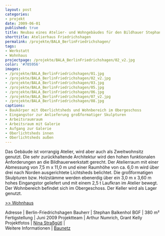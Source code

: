 ```yaml
---
layout: post
categories:
- projekt
date: 2009-06-01
published: true
title: Neubau eines Atelier- und Wohngebäudes für den Bildhauer Stephan Balkenhol in Berlin
shorttitle: Atelierhaus Friedrichshagen
permalink: /projekte/BALA_BerlinFriedrichshagen/
tags: 
- Werkstatt
- Wohnhaus
projectpage: /projekte/BALA_BerlinFriedrichshagen/02_v2.jpg 
color: '#705956'
images:
- /projekte/BALA_BerlinFriedrichshagen/01.jpg
- /projekte/BALA_BerlinFriedrichshagen/02_v2.jpg
- /projekte/BALA_BerlinFriedrichshagen/03.jpg
- /projekte/BALA_BerlinFriedrichshagen/05.jpg
- /projekte/BALA_BerlinFriedrichshagen/06.jpg
- /projekte/BALA_BerlinFriedrichshagen/07_v2.jpg
- /projekte/BALA_BerlinFriedrichshagen/08.jpg
captions:
- Baukörper mit Oberlichtsheds und Wohnbereich im Obergeschoss
- Eingangstor zur Anlieferung großformatiger Skulpturen
- Arbeitsraumraum
- Arbeitsraum mit Galerie 
- Aufgang zur Galerie
- Oberlichtsheds innen
- Oberlichtsheds außen
---
```

Das Gebäude ist vorrangig Atelier, wird aber auch als Zweitwohnsitz genutzt. Die sehr zurückhaltende Architektur wird den hohen funktionalen Anforderungen an die Bildhauerwerkstatt gerecht. Der Atelierraum mit einer Abmessung von 7,5 m x 11,0 m und einer Raumhöhe von ca. 6,0 m wird über drei nach Norden ausgerichtete Lichtsheds belichtet. Die großformatigen Skulpturen bzw. Holzstämme werden ebenerdig über ein 3,0 m x 3,60 m hohes Eingangstor geliefert und mit einem 2,5 t Laufkran im Atelier bewegt. Der Wohnbereich befindet sich im Obergeschoss. Der Keller wird als Lager genutzt.

[\>> Wohnhaus](../projekte/BALW_BerlinFriedrichshagen/)

Adresse			|	Berlin-Friedrichshagen
Bauherr			|	Stephan Balkenhol 
BGF				|	380 m²
Fertigstellung	|	Juni 2009 
Projektteam		|	Arthur Numrich, Grant Kelly 
Projektfotos	|	[Nina Straßgütl](http://www.ninastrg.de/)
                |    
Weitere Informationen    |   [Baunetz](http://www.baunetz.de/meldungen/Meldungen-Atelierhaus_in_Berlin_von_NAK_903445.html)
